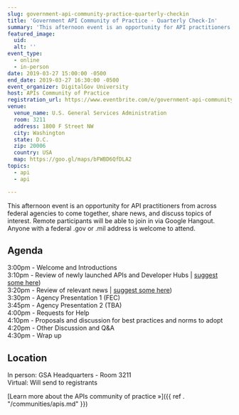 ```yaml
---
slug: government-api-community-practice-quarterly-checkin
title: 'Government API Community of Practice - Quarterly Check-In'
summary: 'This afternoon event is an opportunity for API practitioners from across federal agencies to come together, share news, and discuss topics of interest&#46;'
featured_image: 
  uid: 
  alt: ''
event_type: 
  - online
  - in-person
date: 2019-03-27 15:00:00 -0500
end_date: 2019-03-27 16:30:00 -0500
event_organizer: DigitalGov University
host: APIs Community of Practice
registration_url: https://www.eventbrite.com/e/government-api-community-of-practice-quarterly-check-in-registration-59198623677
venue: 
  venue_name: U.S. General Services Administration
  room: 3211
  address: 1800 F Street NW
  city: Washington
  state: D.C.
  zip: 20006
  country: USA
  map: https://goo.gl/maps/bFWBD6QfDLA2
topics:
  - api
  - api

---
```


This afternoon event is an opportunity for API practitioners from across federal agencies to come together, share news, and discuss topics of interest. Remote participants will be able to join in via Google Hangout. Anyone with a federal .gov or .mil address is welcome to attend.

## Agenda

3:00pm - Welcome and Introductions   
3:10pm - Review of newly launched APIs and Developer Hubs | [suggest some here](https://github.com/18F/wg-api/issues/13))  
3:20pm - Review of relevant news | [suggest some here](https://github.com/18F/wg-api/issues/14))  
3:30pm - Agency Presentation 1 (FEC)  
3:45pm - Agency Presentation 2 (TBA)  
4:00pm - Requests for Help   
4:10pm - Proposals and discussion for best practices and norms to adopt  
4:20pm - Other Discussion and Q&A  
4:30pm - Wrap up  

## Location 

In person: GSA Headquarters - Room 3211  
Virtual:  Will send to registrants

[Learn more about the APIs community of practice »]({{ ref . "/communities/apis.md" }})
